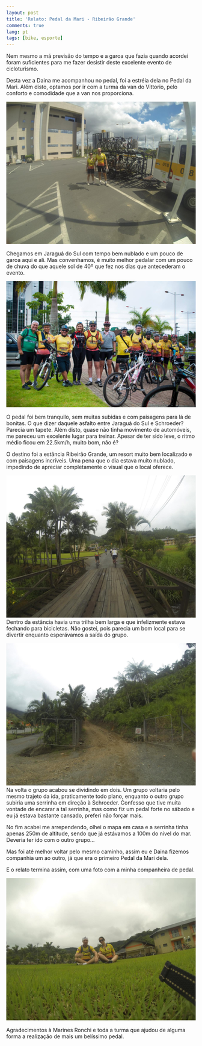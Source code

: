 ```yaml
---
layout: post
title: 'Relato: Pedal da Mari - Ribeirão Grande'
comments: true
lang: pt
tags: [bike, esporte]
---
```


Nem mesmo a má previsão do tempo e a garoa que fazia quando acordei foram suficientes para me fazer desistir deste excelente evento de cicloturismo.

Desta vez a Daina me acompanhou no pedal, foi a estréia dela no Pedal da Mari. Além disto, optamos por ir com a turma da van do Vittorio, pelo conforto e comodidade que a van nos proporciona.

![](/public/images/2014/01/pedal-da-mari-ribeirao-grande-11.jpg)

Chegamos em Jaraguá do Sul com tempo bem nublado e um pouco de garoa aqui e ali. Mas convenhamos, é muito melhor pedalar com um pouco de chuva do que aquele sol de 40º que fez nos dias que antecederam o evento.

![](/public/images/2014/01/pedal-da-mari-ribeirao-grande-1.jpg)

O pedal foi bem tranquilo, sem muitas subidas e com paisagens para lá de bonitas. O que dizer daquele asfalto entre Jaraguá do Sul e Schroeder? Parecia um tapete. Além disto, quase não tinha movimento de automóveis, me pareceu um excelente lugar para treinar. Apesar de ter sido leve, o ritmo médio ficou em 22.5km/h, muito bom, não é?

O destino foi a estância Ribeirão Grande, um resort muito bem localizado e com paisagens incríveis. Uma pena que o dia estava muito nublado, impedindo de apreciar completamente o visual que o local oferece.

![](/public/images/2014/01/pedal-da-mari-ribeirao-grande-8.jpg)
Dentro da estância havia uma trilha bem larga e que infelizmente estava fechando para bicicletas. Não gostei, pois parecia um bom local para se divertir enquanto esperávamos a saída do grupo.

![](/public/images/2014/01/pedal-da-mari-ribeirao-grande-10.jpg)
Na volta o grupo acabou se dividindo em dois. Um grupo voltaria pelo mesmo trajeto da ida, praticamente todo plano, enquanto o outro grupo subiria uma serrinha em direção à Schroeder. Confesso que tive muita vontade de encarar a tal serrinha, mas como fiz um pedal forte no sábado e eu já estava bastante cansado, preferi não forçar mais.

No fim acabei me arrependendo, olhei o mapa em casa e a serrinha tinha apenas 250m de altitude, sendo que já estávamos a 100m do nível do mar. Deveria ter ido com o outro grupo…

Mas foi até melhor voltar pelo mesmo caminho, assim eu e Daina fizemos companhia um ao outro, já que era o primeiro Pedal da Mari dela.

E o relato termina assim, com uma foto com a minha companheira de pedal.

![](/public/images/2014/01/pedal-da-mari-ribeirao-grande-2.jpg)

Agradecimentos à Marines Ronchi e toda a turma que ajudou de alguma forma a realização de mais um belíssimo pedal.